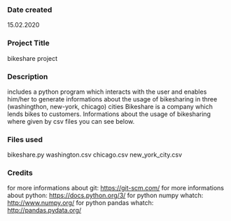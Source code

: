 ### Date created
15.02.2020

### Project Title
bikeshare project

### Description
includes a python program which interacts with the user and enables him/her to generate informations
about the usage of bikesharing in three (washingthon, new-york, chicago) cities
Bikeshare is a company which lends bikes to customers. Informations about the usage of bikesharing where given by csv files you can see below.


### Files used
bikeshare.py
washington.csv
chicago.csv
new_york_city.csv

### Credits
for more informations about git:  https://git-scm.com/
for more informations about python:  https://docs.python.org/3/
for python numpy whatch: http://www.numpy.org/
for python pandas whatch: http://pandas.pydata.org/


